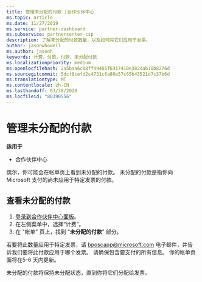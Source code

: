 ```yaml
---
title: 管理未分配的付款 |合作伙伴中心
ms.topic: article
ms.date: 11/27/2019
ms.service: partner-dashboard
ms.subservice: partnercenter-csp
description: 了解未分配的付款数量，以及如何将它们应用于发票。
author: jasonwhowell
ms.author: jasonh
keywords: 计费，付款，付款，未分配付款
ms.localizationpriority: medium
ms.openlocfilehash: 2a5baa6c08ff49405f6317410e382dab10b8276d
ms.sourcegitcommit: 5dcf8cefd2c4731c6a80e57c65b43521d7c37b6d
ms.translationtype: MT
ms.contentlocale: zh-CN
ms.lasthandoff: 03/30/2020
ms.locfileid: "80390556"
---
```

# <a name="manage-unallocated-payments"></a>管理未分配的付款

**适用于**

- 合作伙伴中心

偶尔，你可能会在帐单页上看到未分配的付款。 未分配的付款是指你向 Microsoft 支付的尚未应用于特定发票的付款。

## <a name="to-view-your-unallocated-payments"></a>查看未分配的付款

1.  [登录到合作伙伴中心面板](https://partner.microsoft.com/en-us/dashboard/home)。
2.  在左侧菜单中，选择“计费”。
3.  在 "帐单" 页上，找到 "**未分配的付款**" 部分。 

若要将此数量应用于特定发票，请 bposcapp@microsoft.com 电子邮件，并告诉我们要将此付款应用于哪个发票。 请确保包含要支付的所有信息。 你的帐单页面将在5-6 天内更新。 

未分配的付款将保持未分配状态，直到你将它们分配给发票。 

